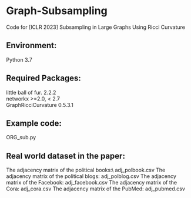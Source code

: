 # Graph-Subsampling
Code for [ICLR 2023] Subsampling in Large Graphs Using Ricci Curvature


## Environment:
Python 3.7

## Required Packages:

little ball of fur. 2.2.2<br />
networkx >=2.0, < 2.7<br />
GraphRicciCurvature 0.5.3.1


## Example code:
ORG_sub.py

## Real world dataset in the paper:
The adjacency matrix of the political books:\\
adj_polbook.csv
The adjacency matrix of the political blogs:
adj_polblog.csv
The adjacency matrix of the Facebook:
adj_facebook.csv
The adjacency matrix of the Cora:
adj_cora.csv
The adjacency matrix of the PubMed:
adj_pubmed.csv
